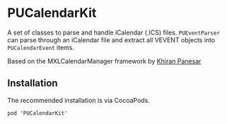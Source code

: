 PUCalendarKit
==================

A set of classes to parse and handle iCalendar (.ICS) files. `PUEventParser` can parse through an iCalendar file and extract all VEVENT objects into `PUCalendarEvent` items. 

Based on the MXLCalendarManager framework by [Khiran Panesar](https://github.com/KiranPanesar/MXLCalendarManager)

Installation
---
The recommended installation is via CocoaPods.

```
pod 'PUCalendarKit'
```


